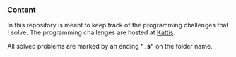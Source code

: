 ### Content
In this repository is meant to keep track of the programming challenges that I solve. The programming challenges are hosted at [Kattis](https://open.kattis.com/).

All solved problems are marked by an ending **"_s"** on the folder name.